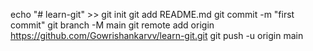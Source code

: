 echo "# learn-git" >>
git init
git add README.md
git commit -m "first commit"
git branch -M main
git remote add origin https://github.com/Gowrishankarvv/learn-git.git
git push -u origin main
